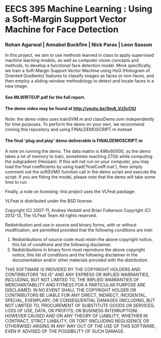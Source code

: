# EECS 395 Machine Learning : Using a Soft-Margin Support Vector Machine for Face Detection
### Rohan Agarwal | Annabel Buckfire | Nick Paras | Leon Sasson

In this project, we aim to use methods learned in class to apply supervised machine learning models, as well as computer vision concepts and methods, to develop a functional face detection model. More specifically, we train a Soft-Margin Support Vector Machine using HoG (Histogram of Oriented Gradients) features to classify images as faces or non-faces, and then employ a sliding-window methodology to detect and locate faces in a new image.

#### See MLWRITEUP.pdf for the full report.

#### The demo video may be found at http://youtu.be/9mA_VJ2cCtU
Note: the demo video uses trainSVM.m and classDemo.svm independently for time purposes. To perform the demo on your own, we recommend cloning this repository and using FINALDEMOSCRIPT.m instead

#### The final 'plug and play' demo deliverable is FINALDEMOSCRIPT.m
A note on running the demo. The data matrix is 498x60000, so the demo takes a lot of memory to train, sometimes reaching 27Gb while computing the subgradient (Hessian). If this will not run on your computer, you may load the final coefficients by using load('finalCoeff.mat'), then simply comment out the softSVM() function call in the demo script and execute the script. If you are fitting the model, please note that the demo will take some time to run.



Finally, a note on licensing: this project uses the VLFeat package:

VLFeat is distributed under the BSD license:

Copyright (C) 2007-11, Andrea Vedaldi and Brian Fulkerson
Copyright (C) 2012-13, The VLFeat Team
All rights reserved.

Redistribution and use in source and binary forms, with or without
modification, are permitted provided that the following conditions are
met:
1. Redistributions of source code must retain the above copyright
   notice, this list of conditions and the following disclaimer.
2. Redistributions in binary form must reproduce the above copyright
   notice, this list of conditions and the following disclaimer in the
   documentation and/or other materials provided with the
   distribution.

THIS SOFTWARE IS PROVIDED BY THE COPYRIGHT HOLDERS AND CONTRIBUTORS
"AS IS" AND ANY EXPRESS OR IMPLIED WARRANTIES, INCLUDING, BUT NOT
LIMITED TO, THE IMPLIED WARRANTIES OF MERCHANTABILITY AND FITNESS FOR
A PARTICULAR PURPOSE ARE DISCLAIMED. IN NO EVENT SHALL THE COPYRIGHT
HOLDER OR CONTRIBUTORS BE LIABLE FOR ANY DIRECT, INDIRECT, INCIDENTAL,
SPECIAL, EXEMPLARY, OR CONSEQUENTIAL DAMAGES (INCLUDING, BUT NOT
LIMITED TO, PROCUREMENT OF SUBSTITUTE GOODS OR SERVICES; LOSS OF USE,
DATA, OR PROFITS; OR BUSINESS INTERRUPTION) HOWEVER CAUSED AND ON ANY
THEORY OF LIABILITY, WHETHER IN CONTRACT, STRICT LIABILITY, OR TORT
(INCLUDING NEGLIGENCE OR OTHERWISE) ARISING IN ANY WAY OUT OF THE USE
OF THIS SOFTWARE, EVEN IF ADVISED OF THE POSSIBILITY OF SUCH DAMAGE.
